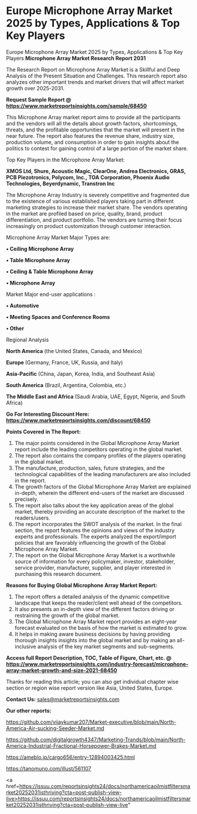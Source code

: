 # Europe Microphone Array Market 2025 by Types, Applications & Top Key Players
Europe Microphone Array Market 2025 by Types, Applications & Top Key Players
<strong>Microphone Array Market Research Report 2031</strong>

The Research Report on Microphone Array Market is a Skillful and Deep Analysis of the Present Situation and Challenges. This research report also analyzes other important trends and market drivers that will affect market growth over 2025-2031.

<strong>Request Sample Report @ <a href=https://www.marketreportsinsights.com/sample/68450>https://www.marketreportsinsights.com/sample/68450</a></strong>

This Microphone Array market report aims to provide all the participants and the vendors will all the details about growth factors, shortcomings, threats, and the profitable opportunities that the market will present in the near future. The report also features the revenue share, industry size, production volume, and consumption in order to gain insights about the politics to contest for gaining control of a large portion of the market share.

Top Key Players in the Microphone Array Market:

<strong>XMOS Ltd, Shure, Acoustic Magic, ClearOne, Andrea Electronics, GRAS, PCB Piezotronics, Polycom, Inc., TOA Corporation, Phoenix Audio Technologies, Beyerdynamic, Transtron Inc</strong>

The Microphone Array Industry is severely competitive and fragmented due to the existence of various established players taking part in different marketing strategies to increase their market share. The vendors operating in the market are profiled based on price, quality, brand, product differentiation, and product portfolio. The vendors are turning their focus increasingly on product customization through customer interaction.

Microphone Array Market Major Types are:

<strong>• Ceiling Microphone Array

• Table Microphone Array

• Ceiling & Table Microphone Array

• Microphone Array</strong>

Market Major end-user applications :

<strong>• Automotive

• Meeting Spaces and Conference Rooms

• Other</strong>

Regional Analysis

</u><strong><b>North America</b></strong> (the United States, Canada, and Mexico)

<strong><b>Europe </b></strong>(Germany, France, UK, Russia, and Italy)

<strong><b>Asia-Pacific</b></strong> (China, Japan, Korea, India, and Southeast Asia)

<strong><b>South America</b></strong> (Brazil, Argentina, Colombia, etc.)

<strong><b>The Middle East and Africa</b></strong> (Saudi Arabia, UAE, Egypt, Nigeria, and South Africa)

<strong>Go For Interesting Discount Here: <a href=https://www.marketreportsinsights.com/discount/68450>https://www.marketreportsinsights.com/discount/68450</a></strong>

<strong>Points Covered in The Report:</strong>
<ol>
  <li>The major points considered in the Global Microphone Array Market report include the leading competitors operating in the global market.</li>
  <li>The report also contains the company profiles of the players operating in the global market.</li>
  <li>The manufacture, production, sales, future strategies, and the technological capabilities of the leading manufacturers are also included in the report.</li>
  <li>The growth factors of the Global Microphone Array Market are explained in-depth, wherein the different end-users of the market are discussed precisely.</li>
  <li>The report also talks about the key application areas of the global market, thereby providing an accurate description of the market to the readers/users.</li>
  <li>The report incorporates the SWOT analysis of the market. In the final section, the report features the opinions and views of the industry experts and professionals. The experts analyzed the export/import policies that are favorably influencing the growth of the Global Microphone Array Market.</li>
  <li>The report on the Global Microphone Array Market is a worthwhile source of information for every policymaker, investor, stakeholder, service provider, manufacturer, supplier, and player interested in purchasing this research document.</li>
</ol>
<strong>Reasons for Buying Global Microphone Array Market Report:</strong>

<ol>
  <li>The report offers a detailed analysis of the dynamic competitive landscape that keeps the reader/client well ahead of the competitors.</li>
  <li>It also presents an in-depth view of the different factors driving or restraining the growth of the global market.</li>
  <li>The Global Microphone Array Market report provides an eight-year forecast evaluated on the basis of how the market is estimated to grow.</li>
  <li>It helps in making aware business decisions by having providing thorough insights insights into the global market and by making an all-inclusive analysis of the key market segments and sub-segments.</li>
</ol>
<strong>Access full Report Description, TOC, Table of Figure, Chart, etc. @ <a href=https://www.marketreportsinsights.com/industry-forecast/microphone-array-market-growth-and-size-2021-68450>https://www.marketreportsinsights.com/industry-forecast/microphone-array-market-growth-and-size-2021-68450</a></strong>


Thanks for reading this article; you can also get individual chapter wise section or region wise report version like Asia, United States, Europe.

<strong>Contact Us:</strong>
sales@marketreportsinsights.com

<strong>Our other reports:</strong>

<a href=https://github.com/vijaykumar207/Market-executive/blob/main/North-America-Air-sucking-Seeder-Market.md>https://github.com/vijaykumar207/Market-executive/blob/main/North-America-Air-sucking-Seeder-Market.md</a>

<a href=https://github.com/digitalgrowth4347/Marketing-Trands/blob/main/North-America-Industrial-Fractional-Horsepower-Brakes-Market.md>https://github.com/digitalgrowth4347/Marketing-Trands/blob/main/North-America-Industrial-Fractional-Horsepower-Brakes-Market.md</a>

<a href=https://ameblo.jp/cargo656/entry-12894003425.html>https://ameblo.jp/cargo656/entry-12894003425.html</a>

<a href=https://tanomuno.com/illust/561107>https://tanomuno.com/illust/561107</a>

<a href=https://issuu.com/reportsinsights24/docs/northamericaoilmistfiltersmarket20252031isthriving?cta=post-publish-view-live>https://issuu.com/reportsinsights24/docs/northamericaoilmistfiltersmarket20252031isthriving?cta=post-publish-view-live</a>"
